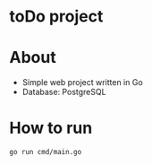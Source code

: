 # toDo project

# About
* Simple web project written in Go
* Database: PostgreSQL

# How to run
`go run cmd/main.go`